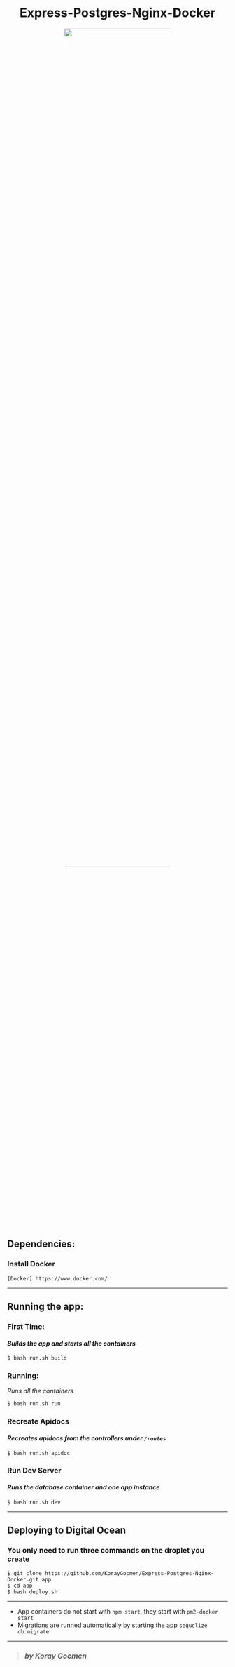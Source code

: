 <h1 align="center">
Express-Postgres-Nginx-Docker
</h1>
<div align="center">
  <img width="70%" height="auto" src="http://www.koraygocmen.com/images/E_P_N_D.png"></img>
</div>

## Dependencies:
### Install Docker
```
[Docker] https://www.docker.com/ 
```
---
## Running the app:
### First Time:
#### *Builds the app and starts all the containers*
```shell
$ bash run.sh build
```
### Running:
*Runs all the containers*
```shell
$ bash run.sh run
```
### Recreate Apidocs
#### *Recreates apidocs from the controllers under `/routes`*
```shell
$ bash run.sh apidoc
```
### Run Dev Server
#### *Runs the database container and one app instance*
```shell
$ bash run.sh dev
```
---

## Deploying to Digital Ocean
### You only need to run three commands on the droplet you create

```
$ git clone https://github.com/KorayGocmen/Express-Postgres-Nginx-Docker.git app
$ cd app
$ bash deploy.sh
```
---

- App containers do not start with `npm start`, they start with `pm2-docker start` 
- Migrations are runned automatically by starting the app `sequelize db:migrate`

---
> ### *by Koray Gocmen*

